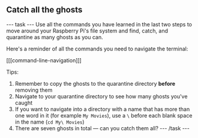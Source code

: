 ## Catch all the ghosts

\--- task \--- Use all the commands you have learned in the last two steps to move around your Raspberry Pi's file system and find, catch, and quarantine as many ghosts as you can.

Here's a reminder of all the commands you need to navigate the terminal:

[[[command-line-navigation]]]

Tips:

1. Remember to copy the ghosts to the quarantine directory **before** removing them
2. Navigate to your quarantine directory to see how many ghosts you've caught
3. If you want to navigate into a directory with a name that has more than one word in it (for example `My Movies`), use a `\` before each blank space in the name (`cd My\ Movies`)
4. There are seven ghosts in total — can you catch them all? \--- /task \---